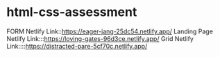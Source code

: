 # html-css-assessment
FORM Netlify Link::https://eager-jang-25dc54.netlify.app/
Landing Page Netlify Link:::https://loving-gates-96d3ce.netlify.app/
Grid Netlify Link::::https://distracted-pare-5cf70c.netlify.app/
